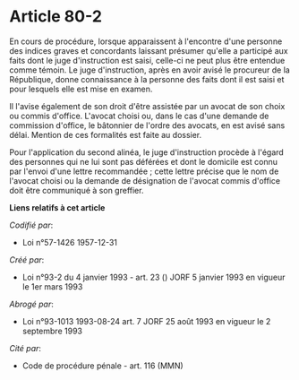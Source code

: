# Article 80-2

En cours de procédure, lorsque apparaissent à l'encontre d'une personne des indices graves et concordants laissant présumer
qu'elle a participé aux faits dont le juge d'instruction est saisi, celle-ci ne peut plus être entendue comme témoin. Le juge
d'instruction, après en avoir avisé le procureur de la République, donne connaissance à la personne des faits dont il est
saisi et pour lesquels elle est mise en examen.

Il l'avise également de son droit d'être assistée par un avocat de son choix ou commis d'office. L'avocat choisi ou, dans le
cas d'une demande de commission d'office, le bâtonnier de l'ordre des avocats, en est avisé sans délai. Mention de ces
formalités est faite au dossier.

Pour l'application du second alinéa, le juge d'instruction procède à l'égard des personnes qui ne lui sont pas déférées et
dont le domicile est connu par l'envoi d'une lettre recommandée ; cette lettre précise que le nom de l'avocat choisi ou la
demande de désignation de l'avocat commis d'office doit être communiqué à son greffier.

**Liens relatifs à cet article**

_Codifié par_:

  - Loi n°57-1426 1957-12-31

_Créé par_:

  - Loi n°93-2 du 4 janvier 1993 - art. 23 () JORF 5 janvier 1993 en vigueur le 1er mars 1993

_Abrogé par_:

  - Loi n°93-1013 1993-08-24 art. 7 JORF 25 août 1993 en vigueur le 2 septembre 1993

_Cité par_:

  - Code de procédure pénale - art. 116 (MMN)
